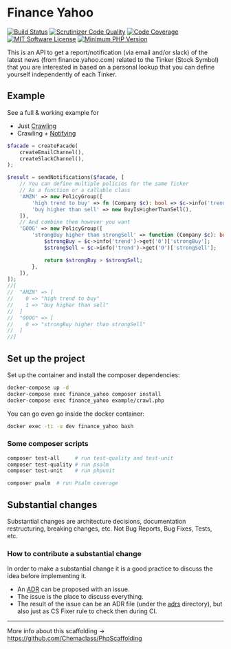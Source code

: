 # Finance Yahoo

[![Build Status](https://scrutinizer-ci.com/g/Chemaclass/FinanceYahoo/badges/build.png?b=master)](https://scrutinizer-ci.com/g/Chemaclass/FinanceYahoo/build-status/master)
[![Scrutinizer Code Quality](https://scrutinizer-ci.com/g/Chemaclass/FinanceYahoo/badges/quality-score.png?b=master)](https://scrutinizer-ci.com/g/Chemaclass/FinanceYahoo/?branch=master)
[![Code Coverage](https://scrutinizer-ci.com/g/Chemaclass/FinanceYahoo/badges/coverage.png?b=master)](https://scrutinizer-ci.com/g/Chemaclass/FinanceYahoo/?branch=master)
[![MIT Software License](https://img.shields.io/badge/license-MIT-blue.svg?style=flat-square)](LICENSE.md)
[![Minimum PHP Version](https://img.shields.io/badge/php-%3E%3D%207.4-8892BF.svg?style=flat-square)](https://php.net/)

This is an API to get a report/notification (via email and/or slack) of the latest news (from finance.yahoo.com) related
to the Tinker (Stock Symbol) that you are interested in based on a personal lookup that you can define yourself
independently of each Tinker.

## Example

See a full & working example for 
- Just [Crawling](example/crawl.php)
- Crawling + [Notifying](example/notify.php)

```php
$facade = createFacade(
    createEmailChannel(),
    createSlackChannel(),
);

$result = sendNotifications($facade, [
    // You can define multiple policies for the same Ticker
    // As a function or a callable class
    'AMZN' => new PolicyGroup([
        'high trend to buy' => fn (Company $c): bool => $c->info('trend')->get('0')['buy'] > 25,
        'buy higher than sell' => new BuyIsHigherThanSell(),
    ]),
    // And combine them however you want
    'GOOG' => new PolicyGroup([
        'strongBuy higher than strongSell' => function (Company $c): bool {
            $strongBuy = $c->info('trend')->get('0')['strongBuy'];
            $strongSell = $c->info('trend')->get('0')['strongSell'];

            return $strongBuy > $strongSell;
        },
    ]),
]);
//[
//  "AMZN" => [
//    0 => "high trend to buy"
//    1 => "buy higher than sell"
//  ]
//  "GOOG" => [
//    0 => "strongBuy higher than strongSell"
//  ]
//]


```

## Set up the project

Set up the container and install the composer dependencies:

```bash
docker-compose up -d
docker-compose exec finance_yahoo composer install
docker-compose exec finance_yahoo example/crawl.php
```

You can go even go inside the docker container:

```bash
docker exec -ti -u dev finance_yahoo bash
```

### Some composer scripts

```bash
composer test-all     # run test-quality and test-unit
composer test-quality # run psalm
composer test-unit    # run phpunit

composer psalm  # run Psalm coverage
```

## Substantial changes

Substantial changes are architecture decisions, documentation restructuring, breaking changes, etc. Not Bug Reports, Bug
Fixes, Tests, etc.

### How to contribute a substantial change

In order to make a substantial change it is a good practice to discuss the idea before implementing it.

- An [ADR](https://github.com/joelparkerhenderson/architecture_decision_record) can be proposed with an issue.
- The issue is the place to discuss everything.
- The result of the issue can be an ADR file (under the [adrs](./adrs) directory), but also just as CS Fixer rule to
  check then during CI.

----------

More info about this scaffolding -> https://github.com/Chemaclass/PhpScaffolding
